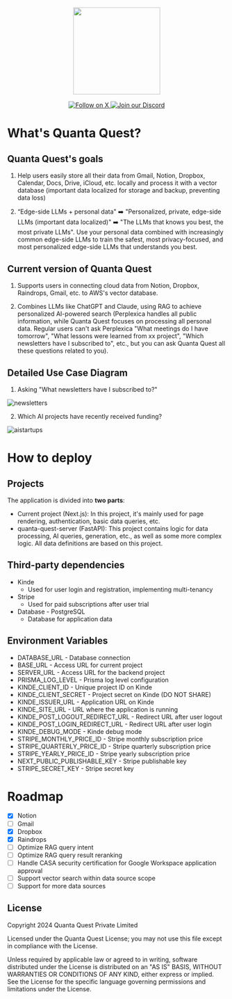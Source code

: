 <h3 align="center">
  <img
    src="https://quantaquestapp.com/logo.png"
    height="200"
  >
</h3>
<div>
  <p align="center">
    <a href="https://x.com/ethanfrostlove">
      <img src="https://img.shields.io/badge/Follow%20on%20X-000000?style=for-the-badge&logo=x&logoColor=white" alt="Follow on X" />
    </a>
    <a href="https://discord.gg/v5Ns5m7H">
      <img src="https://img.shields.io/badge/Join%20our%20Discord-5865F2?style=for-the-badge&logo=discord&logoColor=white" alt="Join our Discord" />
    </a>
  </p>
</div>

# What's Quanta Quest?

## Quanta Quest's goals

1. Help users easily store all their data from Gmail, Notion, Dropbox, Calendar, Docs, Drive, iCloud, etc. locally and process it with a vector database (important data localized for storage and backup, preventing data loss)

2. “Edge-side LLMs + personal data" ➡️ "Personalized, private, edge-side LLMs (important data localized)" ➡️ "The LLMs that knows you best, the most private LLMs". Use your personal data combined with increasingly common edge-side LLMs to train the safest, most privacy-focused, and most personalized edge-side LLMs that understands you best.

## Current version of Quanta Quest

1. Supports users in connecting cloud data from Notion, Dropbox, Raindrops, Gmail, etc. to AWS's vector database.

2. Combines LLMs like ChatGPT and Claude, using RAG to achieve personalized AI-powered search (Perplexica handles all public information, while Quanta Quest focuses on processing all personal data. Regular users can't ask Perplexica "What meetings do I have tomorrow", "What lessons were learned from xx project", "Which newsletters have I subscribed to", etc., but you can ask Quanta Quest all these questions related to you).

## Detailed Use Case Diagram

1. Asking "What newsletters have I subscribed to?"

![newsletters](https://quantaquestapp.com/imgs/newsletters.png)

2. Which AI projects have recently received funding?

![aistartups](https://quantaquestapp.com/imgs/aistartups.png)

# How to deploy

## Projects

The application is divided into **two parts**:

- Current project (Next.js): In this project, it's mainly used for page rendering, authentication, basic data queries, etc.
- quanta-quest-server (FastAPI): This project contains logic for data processing, AI queries, generation, etc., as well as some more complex logic. All data definitions are based on this project.

## Third-party dependencies

- Kinde
  - Used for user login and registration, implementing multi-tenancy
- Stripe
  - Used for paid subscriptions after user trial
- Database - PostgreSQL
  - Database for application data

## Environment Variables

- DATABASE_URL - Database connection
- BASE_URL - Access URL for current project
- SERVER_URL - Access URL for the backend project
- PRISMA_LOG_LEVEL - Prisma log level configuration
- KINDE_CLIENT_ID - Unique project ID on Kinde
- KINDE_CLIENT_SECRET - Project secret on Kinde (DO NOT SHARE)
- KINDE_ISSUER_URL - Application URL on Kinde
- KINDE_SITE_URL - URL where the application is running
- KINDE_POST_LOGOUT_REDIRECT_URL - Redirect URL after user logout
- KINDE_POST_LOGIN_REDIRECT_URL - Redirect URL after user login
- KINDE_DEBUG_MODE - Kinde debug mode
- STRIPE_MONTHLY_PRICE_ID - Stripe monthly subscription price
- STRIPE_QUARTERLY_PRICE_ID - Stripe quarterly subscription price
- STRIPE_YEARLY_PRICE_ID - Stripe yearly subscription price
- NEXT_PUBLIC_PUBLISHABLE_KEY - Stripe publishable key
- STRIPE_SECRET_KEY - Stripe secret key

# Roadmap

- [x] Notion
- [ ] Gmail
- [x] Dropbox
- [x] Raindrops
- [ ] Optimize RAG query intent
- [ ] Optimize RAG query result reranking
- [ ] Handle CASA security certification for Google Workspace application approval
- [ ] Support vector search within data source scope
- [ ] Support for more data sources

## License

Copyright 2024 Quanta Quest Private Limited

Licensed under the Quanta Quest License; you may not use this file except in compliance with the License.

Unless required by applicable law or agreed to in writing, software distributed under the License is distributed on an "AS IS" BASIS, WITHOUT WARRANTIES OR CONDITIONS OF ANY KIND, either express or implied. See the License for the specific language governing permissions and limitations under the License.
